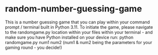 # random-number-guessing-game

This is a number guessing game that you can play within your command prompt / terminal built in Python 3.11. 
To initiate the game, please navigate to the randomgame.py location within your files within your terminal - and make sure you have Python installed on your device
run: python randomgame.py num1 num2 
(num1 & num2 being the parameters for your gaming round - you decide!)

